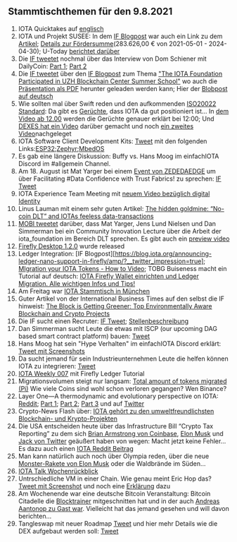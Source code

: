 ## Stammtischthemen für den 9.8.2021

1. IOTA Quicktakes auf [englisch](https://www.youtube.com/watch?v=ENiKRQYYYEY)
2. IOTA und Projekt SUSEE: In dem [IF Blogpost](https://blog.iota.org/the-iota-tangle-selected-as-core-technology-for-susee-to-enable-large-scale-sensor-networks/) war auch ein Link zu dem [Artikel](https://www.energiesystem-forschung.de/news/stromnetze-projekt-susee); [Details zur Fördersumme](https://www.enargus.de/detail/?id=1964466)(283.626,00 € von 2021-05-01 - 2024-04-30); U-Today [berichtet darüber](https://u.today/iotas-tangle-chosen-as-platform-for-revolutionary-smart-energy-project)
3. Die [IF tweetet](https://twitter.com/iota/status/1422577937832980480?s=20) nochmal über das Interview von Dom Schiener mit DailyCoin: [Part 1](https://www.youtube.com/watch?v=-GZhO_ocMCk); [Part 2](https://www.youtube.com/watch?v=Fs-fymGOJ8o)
4. Die [IF tweetet](https://twitter.com/iota/status/1422588128922062856?s=19) über den [IF Blogpost](https://blog.iota.org/the-iota-foundation-participates-in-uzh-blockchain-center-summer-school/) zum Thema ["The IOTA Foundation Participated in UZH Blockchain Center Summer School"](https://blog.iota.org/the-iota-foundation-participates-in-uzh-blockchain-center-summer-school/) wo auch die [Präsentation als PDF](https://files.iota.org/media/IOTA-UZH_Deep_dive_blockchain_summer_school_-July2021.pdf) herunter geleaden werden kann; Hier der [Blobpost auf deutsch](https://www.iota-deutschland.de/de/the-iota-foundation-participated-in-uzh-blockchain-center-summer-school/)
5. Wie sollten mal über Swift reden und den aufkommenden [ISO20022 Standard](https://www.swift.com/de/node/301056): Da gibt es [Gerüchte](https://twitter.com/_DEXES_/status/1422635131140034560?s=20), dass IOTA da gut positioniert ist... In [dem Video ab 12.00](https://www.youtube.com/watch?v=GL6oIdgeob0) werden die Gerüchte genauer erklärt bei 12:00; Und [DEXES hat ein Video](https://www.youtube.com/watch?v=QUBVWOZb9xY) darüber gemacht und noch [ein zweites Video](https://www.youtube.com/watch?v=BCdlAYqUgOU&feature=youtu.be)nachgeleget
6. IOTA Software Client Development Kits: [Tweet](https://twitter.com/oops_monk/status/1422823815365632003?s=20) mit den folgenden Links:[ESP32](https://github.com/iotaledger/esp32-client-sdk);[Zephyr](https://github.com/iotaledger/zephyr-client-sdk);[MbedOS](https://github.com/iotaledger/iota-mbed-studio)
7. Es gab eine längere Diskussion: Buffy vs. Hans Moog im einfachIOTA Discord im #allgemein Channel.
8. Am 18. August ist Mat Yarger bei einem [Event von ZEDEDAEDGE](https://zededa.com/transform/) um über Facilitating #Data Confidence with Trust Fabrics!
 zu sprechen: [IF Tweet](https://twitter.com/iota/status/1422936020484562954?s=20) 
9. IOTA Experience Team Meeting mit [neuem Video bezüglich digital Identity](https://www.youtube.com/watch?v=cSB48PVI_ec&feature=youtu.be)
10. Linus Lauman mit einem sehr guten Artikel: [The hidden goldmine: “No-coin DLT” and IOTAs feeless data-transactions](https://www.reddit.com/r/CryptoCurrency/comments/oyhntm/the_hidden_goldmine_nocoin_dlt_and_iotas_feeless/?utm_medium=android_app&utm_source=share)
11. [MOBI tweetet](https://twitter.com/dltMOBI/status/1423328613026369539?s=19) darüber, dass Mat Yarger, Jens Lund Nielsen und Dan Simmerman bei ein Community Innovation Lecture über die Arbeit der iota_foundation im Bereich DLT sprechen. Es gibt auch ein [preview video](https://www.youtube.com/watch?v=izPl78vncNI)
12. [Firefly Desktop 1.2.0](https://github.com/iotaledger/firefly/releases/tag/desktop-1.2.0) wurde released
13. Ledger Integration: [IF Blogpost][https://blog.iota.org/announcing-ledger-nano-support-in-firefly/amp/?__twitter_impression=true]; [MIgration your IOTA Tokens - How to Video](https://www.youtube.com/watch?v=cS_-TDhOGu0); TOBG Buiseness macht ein Tutorial auf deutsch: [IOTA Firefly Wallet einrichten und Ledger Migration. Alle wichtigen Infos und Tips!](https://www.youtube.com/watch?v=lmRCwZeDtoc)
14. Am Freitag war [IOTA Stammtisch in München](https://www.meetup.com/de-DE/IOTA-Muc/events/hxtrlsycclbjb/)
15. Guter Artikel von der International Business Times auf den selbst die IF hinweist: [The Block is Getting Greener: Top Environmentally Aware Blockchain and Crypto Projects](https://www.ibtimes.com/block-getting-greener-top-environmentally-aware-blockchain-crypto-projects-3267537)
16. Die IF sucht einen Recruter: [IF Tweet](https://twitter.com/iota/status/1423575123781636096?s=19); [Stellenbeschreibung](https://iota.bamboohr.com/jobs/view.php?id=164&source=aWQ9NA%3D%3D)
17. Dan Simmerman sucht Leute die etwas mit ISCP (our upcoming DAG based smart contract platform) bauen: [Tweet](https://twitter.com/DanSimerman/status/1423958862026010624?s=20)
18. Hans Moog hat sein "Hype Verhalten" im einfachIOTA Discord erklärt: [Tweet mit Screenshots](https://twitter.com/Vrom14286662/status/1424072914622631937?s=20)
19. Da sucht jemand für sein Industrieunternehmen Leute die helfen können IOTA zu integrieren: [Tweet](https://twitter.com/NickPicker1/status/1423686246375825408?s=20)
20. [IOTA Weekly 007](https://www.youtube.com/watch?v=riWnVkDWx1M) mit Firefly Ledger Tutorial
21. Migrationsvolumen steigt nur langsam: [Total amount of tokens migrated (Pi)](https://chrysalis.iota.org/status) Wie viele Coins sind wohl schon verloren gegangen? Wen Binance?
22. Layer One—A thermodynamic and evolutionary perspective on IOTA: [Reddit](https://www.reddit.com/r/Iota/comments/ozyadl/layer_onea_thermodynamic_and_evolutionary/); [Part 1](https://iologica.substack.com/p/assimilation); [Part 2](https://iologica.substack.com/p/error-correction); [Part 3](https://iologica.substack.com/p/metamoney) und auf [Twitter](https://twitter.com/rbrennankelly/status/1423596105531543558?s=20)
23. Crypto-News Flash über: [IOTA gehört zu den umweltfreundlichsten Blockchain- und Krypto-Projekten](https://www.crypto-news-flash.com/de/iota-hat-grossen-anteil-an-krypto-loesungen-fuer-gruene-energie/?feed_id=2608&_unique_id=610e846aef13b)
24. Die USA entscheiden heute über das Infrastructure Bill “Crypto Tax Reporting” zu dem sich [Brian Armstrong von Coinbase](https://twitter.com/brian_armstrong/status/1423744994444206092?s=20), [Elon Musk](https://twitter.com/elonmusk/status/1423780661639344131?s=20) und [Jack von Twitter](https://twitter.com/jack/status/1424219725626814465?s=20) geäußert haben von wegen: Macht jetzt keine Fehler... Es dazu auch einen [IOTA Reddit Beitrag](https://www.reddit.com/r/Iota/comments/oz3te2/us_infrastructure_bill_how_would_iota_be_affected/)
25. Man kann natürlich auch noch über Olympia reden, über die neue [Monster-Rakete von Elon Musk](https://twitter.com/elonmusk/status/1423659261452709893?s=20) oder die Waldbrände im Süden...
26. [IOTA Talk Wochenrückblick](https://www.iota-talk.com/index.php?article/109-week-in-review-august-1th-to-7th-2021/)
27. Untrschiedliche VM in einer Chain. Wie genau meint  Eric Hop das? [Tweet mit Screenshot](https://twitter.com/Schmucklos_/status/1424726553812930563?s=20) und noch eine [Erklärung](https://twitter.com/Schmucklos_/status/1424732177359687684?s=20) dazu
28. Am Wochenende war eine deutsche Bitcoin Veranstaltung: Bitcoin Citadelle die [Blocktrainer](https://www.youtube.com/channel/UCG6KtMc5WYB-ppxwpaX5CFw) mitgeschnitten hat und in der auch [Andreas Aantonop zu Gast war](https://twitter.com/aantonop/status/1424323142982438912?s=20). Vielleicht hat das jemand gesehen und will davon berichten...
29. Tangleswap mit neuer Roadmap [Tweet](https://twitter.com/TangleSwapE/status/1424777734224588801?s=20) und hier mehr Details wie die DEX aufgebaut werden soll: [Tweet](https://twitter.com/TangleSwapE/status/1424777740142661636?s=20)

